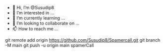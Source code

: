 - 👋 Hi, I’m @Susudip8
- 👀 I’m interested in ...
- 🌱 I’m currently learning ...
- 💞️ I’m looking to collaborate on ...
- 📫 How to reach me ...

<!---
Susudip8/Susudip8 is a ✨ special ✨ repository because its `README.md` (this file) appears on your GitHub profile.
You can click the Preview link to take a look at your changes.
--->
git remote add origin https://github.com/Susudip8/Spamercall.git
git branch -M main
git push -u origin main 
spamerCall
